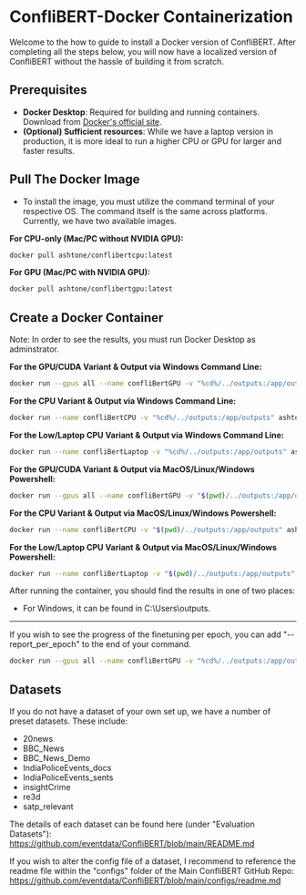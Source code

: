# ConfliBERT-Docker Containerization

Welcome to the how to guide to install a Docker version of ConfliBERT. After completing all the steps below, you will now have a localized version of ConfliBERT without the hassle of building it from scratch. 

## Prerequisites
- **Docker Desktop**: Required for building and running containers. Download from [Docker's official site](https://www.docker.com/products/docker-desktop/).
- **(Optional) Sufficient resources**: While we have a laptop version in production, it is more ideal to run a higher CPU or GPU for larger and faster results.

## Pull The Docker Image
- To install the image, you must utilize the command terminal of your respective OS. The command itself is the same across platforms. Currently, we have two available images.
  
**For CPU-only (Mac/PC without NVIDIA GPU):**
```bash
docker pull ashtone/conflibertcpu:latest
```

**For GPU (Mac/PC with NVIDIA GPU):**
```bash
docker pull ashtone/conflibertgpu:latest
```

## Create a Docker Container

Note: In order to see the results, you must run Docker Desktop as adminstrator.

**For the GPU/CUDA Variant & Output via Windows Command Line:**
```bash
docker run --gpus all --name confliBertGPU -v "%cd%/../outputs:/app/outputs" ashtone/conflibertgpu:latest python3 finetune_data.py --dataset BBC_News_Demo
```

**For the CPU Variant & Output via Windows Command Line:**
```bash
docker run --name confliBertCPU -v "%cd%/../outputs:/app/outputs" ashtone/conflibertcpu:latest python3 finetune_data_cpu.py --dataset BBC_News_Demo
```

**For the Low/Laptop CPU Variant & Output via Windows Command Line:**
```bash
docker run --name confliBertLaptop -v "%cd%/../outputs:/app/outputs" ashtone/conflibertcpu:latest python3 finetune_data_cpu_low.py --dataset BBC_News_Demo
```


**For the GPU/CUDA Variant & Output via MacOS/Linux/Windows Powershell:**
```bash
docker run --gpus all --name confliBertGPU -v "$(pwd)/../outputs:/app/outputs" ashtone/conflibertgpu:latest python3 finetune_data.py --dataset BBC_News_Demo
```

**For the CPU Variant & Output via MacOS/Linux/Windows Powershell:**
```bash
docker run --name confliBertCPU -v "$(pwd)/../outputs:/app/outputs" ashtone/conflibertcpu:latest python3 finetune_data_cpu.py --dataset BBC_News_Demo
```

**For the Low/Laptop CPU Variant & Output via MacOS/Linux/Windows Powershell:**
```bash
docker run --name confliBertLaptop -v "$(pwd)/../outputs:/app/outputs" ashtone/conflibertcpu:latest python3 finetune_data_cpu_low.py --dataset BBC_News_Demo
```

After running the container, you should find the results in one of two places:
  - For Windows, it can be found in C:\Users\outputs.
---

If you wish to see the progress of the finetuning per epoch, you can add "--report_per_epoch" to the end of your command.
```bash
docker run --gpus all --name confliBertGPU -v "%cd%/../outputs:/app/outputs" ashtone/conflibertgpu:latest python3 finetune_data.py --dataset BBC_News --report_per_epoch
```

## Datasets

If you do not have a dataset of your own set up, we have a number of preset datasets. These include:
- 20news
- BBC_News
- BBC_News_Demo
- IndiaPoliceEvents_docs
- IndiaPoliceEvents_sents
- insightCrime
- re3d
- satp_relevant

The details of each dataset can be found here (under "Evaluation Datasets"): https://github.com/eventdata/ConfliBERT/blob/main/README.md

If you wish to alter the config file of a dataset, I recommend to reference the readme file within the "configs" folder of the Main ConfliBERT GitHub Repo: https://github.com/eventdata/ConfliBERT/blob/main/configs/readme.md
